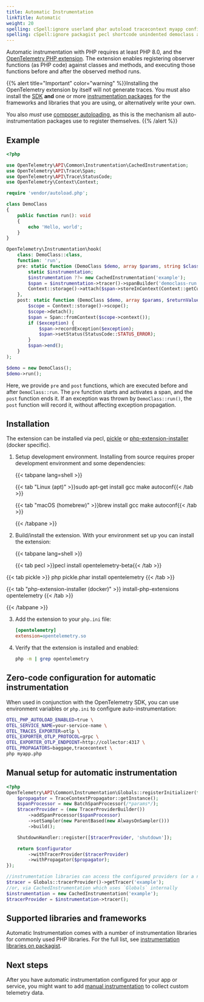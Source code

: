```yaml
---
title: Automatic Instrumentation
linkTitle: Automatic
weight: 20
spelling: cSpell:ignore userland phar autoload tracecontext myapp configurator
spelling: cSpell:ignore packagist pecl shortcode unindented democlass autoloading
---
```


Automatic instrumentation with PHP requires at least PHP 8.0, and the
[OpenTelemetry PHP extension](https://github.com/open-telemetry/opentelemetry-php-instrumentation).
The extension enables registering observer functions (as PHP code) against
classes and methods, and executing those functions before and after the observed
method runs.

{{% alert title="Important" color="warning" %}}Installing the OpenTelemetry
extension by itself will not generate traces. You must also install 
the [SDK](https://packagist.org/packages/open-telemetry/sdk) **and**
one or more [instrumentation packages](/ecosystem/registry/?component=instrumentation&language=php) 
for the frameworks and libraries that you are using, or alternatively write your own.

You also _must_ use
[composer autoloading](https://getcomposer.org/doc/01-basic-usage.md#autoloading),
as this is the mechanism all auto-instrumentation packages use to register
themselves. {{% /alert %}}

## Example

```php
<?php

use OpenTelemetry\API\Common\Instrumentation\CachedInstrumentation;
use OpenTelemetry\API\Trace\Span;
use OpenTelemetry\API\Trace\StatusCode;
use OpenTelemetry\Context\Context;

require 'vendor/autoload.php';

class DemoClass
{
    public function run(): void
    {
        echo 'Hello, world';
    }
}

OpenTelemetry\Instrumentation\hook(
    class: DemoClass::class,
    function: 'run',
    pre: static function (DemoClass $demo, array $params, string $class, string $function, ?string $filename, ?int $lineno) {
        static $instrumentation;
        $instrumentation ??= new CachedInstrumentation('example');
        $span = $instrumentation->tracer()->spanBuilder('democlass-run')->startSpan();
        Context::storage()->attach($span->storeInContext(Context::getCurrent()));
    },
    post: static function (DemoClass $demo, array $params, $returnValue, ?Throwable $exception) {
        $scope = Context::storage()->scope();
        $scope->detach();
        $span = Span::fromContext($scope->context());
        if ($exception) {
            $span->recordException($exception);
            $span->setStatus(StatusCode::STATUS_ERROR);
        }
        $span->end();
    }
);

$demo = new DemoClass();
$demo->run();
```

Here, we provide `pre` and `post` functions, which are executed before and after
`DemoClass::run`. The `pre` function starts and activates a span, and the `post`
function ends it. If an exception was thrown by `DemoClass::run()`, the `post`
function will record it, without affecting exception propagation.

## Installation

The extension can be installed via pecl,
[pickle](https://github.com/FriendsOfPHP/pickle) or
[php-extension-installer](https://github.com/mlocati/docker-php-extension-installer)
(docker specific).

1. Setup development environment. Installing from source requires proper
   development environment and some dependencies:

   {{< tabpane lang=shell >}}

   {{< tab "Linux (apt)" >}}sudo apt-get install gcc make autoconf{{< /tab >}}

   {{< tab "macOS (homebrew)" >}}brew install gcc make autoconf{{< /tab >}}

   {{< /tabpane >}}

2. Build/install the extension. With your environment set up you can install the
   extension:

   {{< tabpane lang=shell >}}

   {{< tab pecl >}}pecl install opentelemetry-beta{{< /tab >}}

<!-- The remaining shortcode lines must be unindented so that tab content is unindented in the generated page -->
<!-- prettier-ignore-start -->
{{< tab pickle >}}
php pickle.phar install opentelemetry
{{< /tab >}}

{{< tab "php-extension-installer (docker)" >}}
install-php-extensions opentelemetry
{{< /tab >}}

{{< /tabpane >}}
<!-- prettier-ignore-end -->

3. Add the extension to your `php.ini` file:

   ```ini
   [opentelemetry]
   extension=opentelemetry.so
   ```

4. Verify that the extension is installed and enabled:

   ```sh
   php -m | grep opentelemetry
   ```

## Zero-code configuration for automatic instrumentation

When used in conjunction with the OpenTelemetry SDK, you can use environment
variables or `php.ini` to configure auto-instrumentation:

```sh
OTEL_PHP_AUTOLOAD_ENABLED=true \
OTEL_SERVICE_NAME=your-service-name \
OTEL_TRACES_EXPORTER=otlp \
OTEL_EXPORTER_OTLP_PROTOCOL=grpc \
OTEL_EXPORTER_OTLP_ENDPOINT=http://collector:4317 \
OTEL_PROPAGATORS=baggage,tracecontext \
php myapp.php
```

## Manual setup for automatic instrumentation

```php
<?php
OpenTelemetry\API\Common\Instrumentation\Globals::registerInitializer(function (Configurator $configurator) {
    $propagator = TraceContextPropagator::getInstance();
    $spanProcessor = new BatchSpanProcessor(/*params*/);
    $tracerProvider = (new TracerProviderBuilder())
        ->addSpanProcessor($spanProcessor)
        ->setSampler(new ParentBased(new AlwaysOnSampler()))
        ->build();

    ShutdownHandler::register([$tracerProvider, 'shutdown']);

    return $configurator
        ->withTracerProvider($tracerProvider)
        ->withPropagator($propagator);
});

//instrumentation libraries can access the configured providers (or a no-op implementation) via `Globals`
$tracer = Globals::tracerProvider()->getTracer('example');
//or, via CachedInstrumentation which uses `Globals` internally
$instrumentation = new CachedInstrumentation('example');
$tracerProvider = $instrumentation->tracer();
```

## Supported libraries and frameworks

Automatic Instrumentation comes with a number of instrumentation libraries for
commonly used PHP libraries. For the full list, see
[instrumentation libraries on packagist](https://packagist.org/search/?query=open-telemetry&tags=instrumentation).

## Next steps

After you have automatic instrumentation configured for your app or service, you
might want to add [manual instrumentation](../manual) to collect custom
telemetry data.
